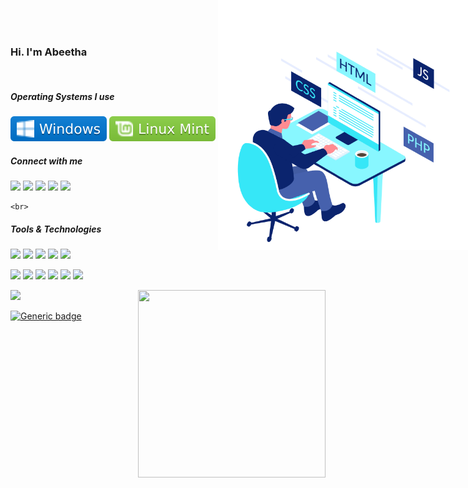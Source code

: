<img src=./asserts/about.gif width=400  height=400 align="right" STYLE="position: absolute ; top:0;right:0">

<h3>Hi. I'm Abeetha</h3> <br> 


<h5>Operating Systems I use</h5>

![](./asserts/windows.svg?style=style=flat&logo=windows&logoColor=white)
![](./asserts/mint.svg?style=flat&logo=linux-mint&logoColor=white) 
![](./asserts/ubuntu.svg?style=flat&logo=ubuntu&logoColor=white)


<h5>Connect with me</h5> 
  
   ![]( https://img.shields.io/badge/WhatsApp-25D366?style=for-the-badge&logo=whatsapp&logoColor=white)
   ![](https://img.shields.io/badge/Telegram-2CA5E0?style=for-the-badge&logo=telegram&logoColor=white)
   ![](https://img.shields.io/badge/Slack-4A154B?style=for-the-badge&logo=slack&logoColor=white)
   ![](https://img.shields.io/badge/Twitter-1DA1F2?style=for-the-badge&logo=twitter&logoColor=white)
   ![](https://img.shields.io/badge/LinkedIn-0077B5?style=for-the-badge&logo=linkedin&logoColor=white)
   
    <br>
 <h5>Tools & Technologies</h5> 
  
   ![](https://img.shields.io/badge/HTML5-E34F26?style=for-the-badge&logo=html5&logoColor=white)
   ![](https://img.shields.io/badge/CSS3-1572B6?style=for-the-badge&logo=css3&logoColor=white)
   ![](https://img.shields.io/badge/Java-ED8B00?style=for-the-badge&logo=java&logoColor=white)
   ![](https://img.shields.io/badge/JavaScript-323330?style=for-the-badge&logo=javascript&logoColor=F7DF1E)
   ![](https://img.shields.io/badge/Hibernate-59666C?style=for-the-badge&logo=Hibernate&logoColor=white)
   
   
   ![](https://img.shields.io/badge/Adobe%20XD-470137?style=for-the-badge&logo=Adobe%20XD&logoColor=#FF61F6)
   ![](https://img.shields.io/badge/Figma-F24E1E?style=for-the-badge&logo=figma&logoColor=white)
   ![](https://img.shields.io/badge/Postman-FF6C37?style=for-the-badge&logo=Postman&logoColor=white)
   ![](https://img.shields.io/badge/Google%20Meet-32A350?style=for-the-badge&logo=google-meet&logoColor=white)
   ![](https://img.shields.io/badge/IntelliJIDEA-000000.svg?style=for-the-badge&logo=intellij-idea&logoColor=white)
   ![](https://img.shields.io/badge/Visual_Studio_Code-0078D4?style=for-the-badge&logo=visual%20studio%20code&logoColor=white)
   
   
   
   
   
<img align="right" width=300 height=300  src="https://github-readme-stats.vercel.app/api/top-langs/?username=AbeethaHeshan&theme=buefy"/>

 
![](https://github-readme-stats.vercel.app/api?username=AbeethaHeshan&theme=buefy&show_icons=true)



[![Generic badge](https://img.shields.io/badge/A-V-<COLOR>.svg)](https://shields.io/)






